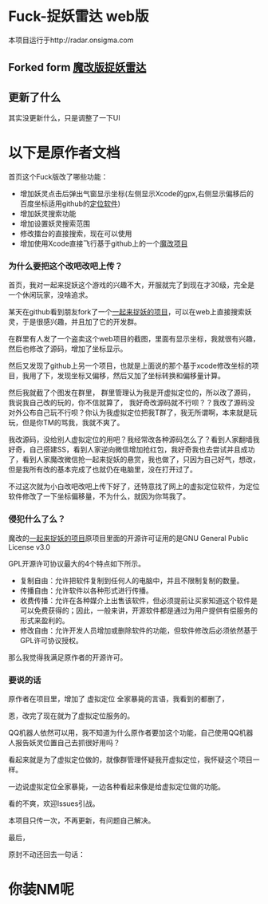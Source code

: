 # Fuck-捉妖雷达 web版
本项目运行于http://radar.onsigma.com


## Forked form [魔改版捉妖雷达](https://github.com/qqwhwmt5/Fuck-zhuoyao_radar)

## 更新了什么

其实没更新什么，只是调整了一下UI


# 以下是原作者文档

首页这个Fuck版改了哪些功能：

- 增加妖灵点击后弹出气窗显示坐标(左侧显示Xcode的gpx,右侧显示偏移后的百度坐标适用github的[定位软件](https://github.com/JonneyDong/JocationRelease))
- 增加妖灵搜索功能
- 增加设置妖灵搜索范围
- 修改擂台的直接搜索，现在可以使用
- 增加使用Xcode直接飞行基于github上的一个[魔改项目]( https://github.com/hanfeihang/zhuoyao)

### 为什么要把这个改吧改吧上传？

首页，我对一起来捉妖这个游戏的兴趣不大，开服就完了到现在才30级，完全是一个休闲玩家，没啥追求。

某天在github看到朋友fork了一个[一起来捉妖的项目](https://github.com/liuzirui1122/zhuoyao_radar)，可以在web上直接搜索妖灵，于是很感兴趣，并且加了它的开发群。

在群里有人发了一个盗卖这个web项目的截图，里面有显示坐标，我就很有兴趣，然后也修改了源码，增加了坐标显示。

然后又发现了github上另一个项目，也就是上面说的那个基于xcode修改坐标的项目，我用了下，发现坐标又偏移，然后又加了坐标转换和偏移量计算。

然后我就截了个图发在群里， 群里管理认为我是开虚拟定位的，所以改了源码，我说我自己改的玩的，你不信就算了， 我好奇改源码就不行呗？？我改了源码没对外公布自己玩不行呗？你认为我虚拟定位把我T群了，我无所谓啊，本来就是玩玩，但是你TM的骂我，我就不爽了。

我改源码，没给别人虚拟定位的用吧？我经常改各种源码怎么了？看到人家翻墙我好奇，自己搭建SS，看到人家逆向微信增加抢红包，我好奇我也去尝试并且成功了，看到人家魔改微信抢一起来捉妖的悬赏，我也做了，只因为自己好气，想改，但是我所有改的基本完成了也就仍在电脑里，没在打开过了。

不过这次就为小白改吧改吧上传下好了，还特意找了网上的虚拟定位软件，为定位软件修改了一下坐标偏移量，不为什么，就因为你骂我了。


### 侵犯什么了么？

 魔改的[一起来捉妖的项目](https://github.com/liuzirui1122/zhuoyao_radar)原项目里面的开源许可证用的是GNU General Public License v3.0

GPL开源许可协议最大的4个特点如下所示。
- 复制自由：允许把软件复制到任何人的电脑中，并且不限制复制的数量。
- 传播自由：允许软件以各种形式进行传播。
- 收费传播：允许在各种媒介上出售该软件，但必须提前让买家知道这个软件是可以免费获得的；因此，一般来讲，开源软件都是通过为用户提供有偿服务的形式来盈利的。
- 修改自由：允许开发人员增加或删除软件的功能，但软件修改后必须依然基于GPL许可协议授权。

那么我觉得我满足原作者的开源许可。

### 要说的话

原作者在项目里，增加了 虚拟定位 全家暴毙的言语，我看到的都删了，

恩，改完了现在就为了虚拟定位服务的。

QQ机器人依然可以用，我不知道为什么原作者要加这个功能，自己使用QQ机器人报告妖灵位置自己去抓很好用吗？

看起来就是为了虚拟定位做的，就像群管理怀疑我开虚拟定位，我怀疑这个项目一样。

一边说虚拟定位全家暴毙，一边各种看起来像是给虚拟定位做的功能。

看的不爽，欢迎Issues引战。

本项目只传一次，不再更新，有问题自己解决。

最后，

原封不动还回去一句话：

# 你装NM呢
